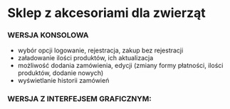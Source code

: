 # Sklep z akcesoriami dla zwierząt
### WERSJA KONSOLOWA
- wybór opcji logowanie, rejestracja, zakup bez rejestracji
- załadowanie ilości produktów, ich aktualizacja
- możliwość dodania zamówienia, edycji (zmiany formy płatności, ilości produktów, dodanie nowych)
- wyświetlanie historii zamówień
### WERSJA Z INTERFEJSEM GRAFICZNYM:
<a href="https://github.com/MariaBrodowska/graficzny_sklep_internetowy"></a>

